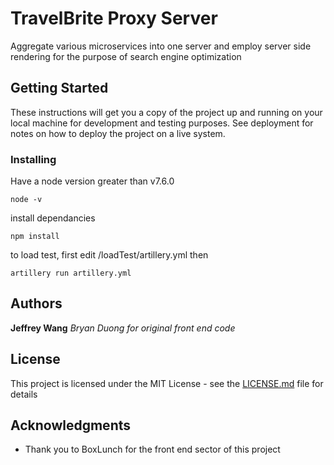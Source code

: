 # TravelBrite Proxy Server

Aggregate various microservices into one server and employ server side rendering for the purpose of search engine optimization

## Getting Started

These instructions will get you a copy of the project up and running on your local machine for development and testing purposes. See deployment for notes on how to deploy the project on a live system.

### Installing
Have a node version greater than v7.6.0

```
node -v
```
install dependancies

```
npm install
```
to load test, first edit /loadTest/artillery.yml then
```
artillery run artillery.yml
```

## Authors

 **Jeffrey Wang** 
 *Bryan Duong for original front end code*

## License

This project is licensed under the MIT License - see the [LICENSE.md](LICENSE.md) file for details

## Acknowledgments

* Thank you to BoxLunch for the front end sector of this project
